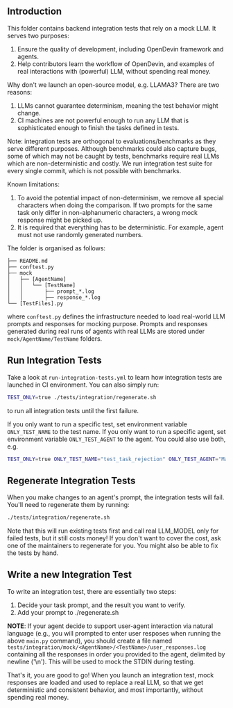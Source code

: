 ## Introduction

This folder contains backend integration tests that rely on a mock LLM. It serves
two purposes:
1. Ensure the quality of development, including OpenDevin framework and agents.
2. Help contributors learn the workflow of OpenDevin, and examples of real interactions
with (powerful) LLM, without spending real money.

Why don't we launch an open-source model, e.g. LLAMA3? There are two reasons:
1. LLMs cannot guarantee determinism, meaning the test behavior might change.
2. CI machines are not powerful enough to run any LLM that is sophisticated enough
to finish the tasks defined in tests.

Note: integration tests are orthogonal to evaluations/benchmarks
as they serve different purposes. Although benchmarks could also
capture bugs, some of which may not be caught by tests, benchmarks
require real LLMs which are non-deterministic and costly.
We run integration test suite for every single commit, which is
not possible with benchmarks.

Known limitations:
1. To avoid the potential impact of non-determinism, we remove all special
characters when doing the comparison. If two prompts for the same task only
differ in non-alphanumeric characters, a wrong mock response might be picked up.
2. It is required that everything has to be deterministic. For example, agent
must not use randomly generated numbers.

The folder is organised as follows:

```
├── README.md
├── conftest.py
├── mock
│   ├── [AgentName]
│   │   └── [TestName]
│   │       ├── prompt_*.log
│   │       ├── response_*.log
└── [TestFiles].py
```

where `conftest.py` defines the infrastructure needed to load real-world LLM prompts
and responses for mocking purpose. Prompts and responses generated during real runs
of agents with real LLMs are stored under `mock/AgentName/TestName` folders.

## Run Integration Tests

Take a look at `run-integration-tests.yml` to learn how integration tests are
launched in CI environment. You can also simply run:

```bash
TEST_ONLY=true ./tests/integration/regenerate.sh
```

to run all integration tests until the first failure.

If you only want to run a specific test, set environment variable
`ONLY_TEST_NAME` to the test name. If you only want to run a specific agent,
set environment variable `ONLY_TEST_AGENT` to the agent. You could also use both,
e.g.

```bash
TEST_ONLY=true ONLY_TEST_NAME="test_task_rejection" ONLY_TEST_AGENT="ManagerAgent" ./tests/integration/regenerate.sh
```


## Regenerate Integration Tests
When you make changes to an agent's prompt, the integration tests will fail. You'll need to regenerate them
by running:
```bash
./tests/integration/regenerate.sh
```
Note that this will run existing tests first and call real LLM_MODEL only for
failed tests, but it still costs money! If you don't want
to cover the cost, ask one of the maintainers to regenerate for you.
You might also be able to fix the tests by hand.

## Write a new Integration Test

To write an integration test, there are essentially two steps:

1. Decide your task prompt, and the result you want to verify.
2. Add your prompt to ./regenerate.sh

**NOTE**: If your agent decide to support user-agent interaction via natural language (e.g., you will prompted to enter user resposes when running the above `main.py` command), you should create a file named `tests/integration/mock/<AgentName>/<TestName>/user_responses.log` containing all the responses in order you provided to the agent, delimited by newline ('\n'). This will be used to mock the STDIN during testing.

That's it, you are good to go! When you launch an integration test, mock
responses are loaded and used to replace a real LLM, so that we get
deterministic and consistent behavior, and most importantly, without spending real
money.
